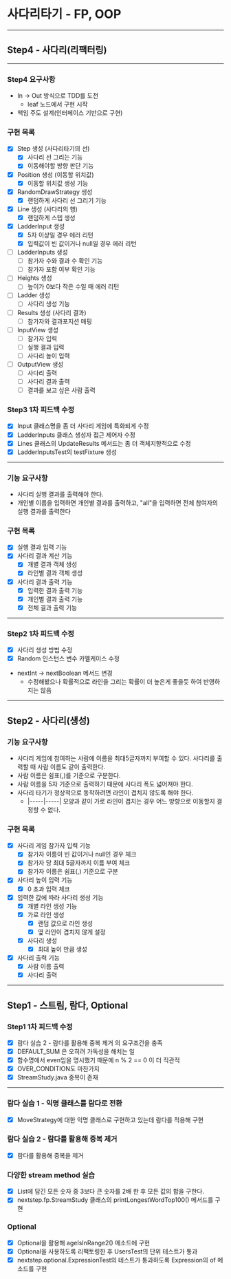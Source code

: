 # 사다리타기 - FP, OOP

---

## Step4 - 사다리(리팩터링)

---
### Step4 요구사항
- In -> Out 방식으로 TDD를 도전
  - leaf 노드에서 구현 시작
- 책임 주도 설계(인터페이스 기반으로 구현)

### 구현 목록
- [X] Step 생성 (사다리타기의 선)
  - [X] 사다리 선 그리는 기능
  - [X] 이동해야할 방향 판단 기능
- [X] Position 생성 (이동할 위치값)
  - [X] 이동할 위치값 생성 기능
- [X] RandomDrawStrategy 생성
  - [X] 랜덤하게 사다리 선 그리기 기능
- [X] Line 생성 (사다리의 행)
  - [X] 랜덤하게 스텝 생성
- [X] LadderInput 생성
  - [X] 5자 이상일 경우 에러 리턴
  - [X] 입력값이 빈 값이거나 null일 경우 에러 리턴
- [ ] LadderInputs 생성
  - [ ] 참가자 수와 결과 수 확인 기능
  - [ ] 참가자 포함 여부 확인 기능
- [ ] Heights 생성
  - [ ] 높이가 0보다 작은 수일 때 에러 리턴
- [ ] Ladder 생성
  - [ ] 사다리 생성 기능
- [ ] Results 생성 (사다리 결과)
  - [ ] 참가자와 결과포지션 매핑
- [ ] InputView 생성
  - [ ] 참가자 입력
  - [ ] 실행 결과 입력
  - [ ] 사다리 높이 입력
- [ ] OutputView 생성
  - [ ] 사다리 출력
  - [ ] 사다리 결과 출력
  - [ ] 결과를 보고 싶은 사람 출력

### Step3 1차 피드백 수정
- [X] Input 클래스명을 좀 더 사다리 게임에 특화되게 수정
- [X] LadderInputs 클래스 생성자 접근 제어자 수정
- [X] Lines 클래스의 UpdateResults 메서드는 좀 더 객체지향적으로 수정
- [X] LadderInputsTest의 testFixture 생성

---

### 기능 요구사항
- 사다리 실행 결과를 출력해야 한다.
- 개인별 이름을 입력하면 개인별 결과를 출력하고, "all"을 입력하면 전체 참여자의 실행 결과를 출력한다

### 구현 목록
- [X] 실행 결과 입력 기능 
- [X] 사다리 결과 계산 기능
  - [X] 개별 결과 객체 생성
  - [X] 라인별 결과 객체 생성
- [X] 사다리 결과 출력 기능
  - [X] 입력한 결과 출력 기능
  - [X] 개인별 결과 출력 기능
  - [X] 전체 결과 출력 기능

---

### Step2 1차 피드백 수정
- [X] 사다리 생성 방법 수정
- [X] Random 인스턴스 변수 카멜케이스 수정
- nextInt -> nextBoolean 메서드 변경
  - 수정해봤으나 확률적으로 라인을 그리는 확률이 더 높은게 좋을듯 하여 반영하지는 않음 

--- 

## Step2 - 사다리(생성)
### 기능 요구사항
- 사다리 게임에 참여하는 사람에 이름을 최대5글자까지 부여할 수 있다. 사다리를 출력할 때 사람 이름도 같이 출력한다.
- 사람 이름은 쉼표(,)를 기준으로 구분한다.
- 사람 이름을 5자 기준으로 출력하기 때문에 사다리 폭도 넓어져야 한다.
- 사다리 타기가 정상적으로 동작하려면 라인이 겹치지 않도록 해야 한다.
    - |-----|-----| 모양과 같이 가로 라인이 겹치는 경우 어느 방향으로 이동할지 결정할 수 없다.

### 구현 목록
- [X] 사다리 게임 참가자 입력 기능
  - [X] 참가자 이름이 빈 값이거나 null인 경우 체크
  - [X] 참가자 당 최대 5글자까지 이름 부여 체크
  - [X] 참가자 이름은 쉼표(,) 기준으로 구분

- [X] 사다리 높이 입력 기능
  - [X] 0 초과 입력 체크

- [X] 입력한 값에 따라 사다리 생성 기능
  - [X] 개별 라인 생성 기능
  - [X] 가로 라인 생성
    - [X] 랜덤 값으로 라인 생성
    - [X] 옆 라인이 겹치지 않게 설정
  - [X] 사다리 생성
    - [X] 최대 높이 만큼 생성

- [X] 사다리 출력 기능
    - [X] 사람 이름 출력
    - [X] 사다리 출력
---

## Step1 - 스트림, 람다, Optional
### Step1 1차 피드백 수정
- [X] 람다 실습 2 - 람다를 활용해 중복 제거 의 요구조건을 충족
- [X] DEFAULT_SUM 은 오히려 가독성을 해치는 일
- [X] 함수명에서 even임을 명시했기 때문에 n % 2 == 0 이 더 직관적
- [X] OVER_CONDITION도 마찬가지
- [X] StreamStudy.java 중복이 존재

---

### 람다 실습 1 - 익명 클래스를 람다로 전환
- [X] MoveStrategy에 대한 익명 클래스로 구현하고 있는데 람다를 적용해 구현

### 람다 실습 2 - 람다를 활용해 중복 제거
- [X] 람다를 활용해 중복을 제거

### 다양한 stream method 실습
- [X] List에 담긴 모든 숫자 중 3보다 큰 숫자를 2배 한 후 모든 값의 합을 구한다.
- [X] nextstep.fp.StreamStudy 클래스의 printLongestWordTop100() 메서드를 구현

### Optional
- [X] Optional을 활용해 ageIsInRange2() 메소드에 구현
- [X] Optional을 사용하도록 리팩토링한 후 UsersTest의 단위 테스트가 통과
- [X] nextstep.optional.ExpressionTest의 테스트가 통과하도록 Expression의 of 메소드를 구현
